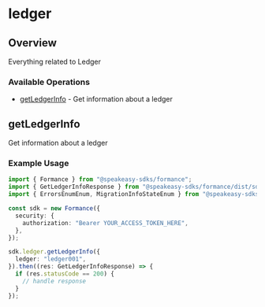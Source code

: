 # ledger

## Overview

Everything related to Ledger

### Available Operations

* [getLedgerInfo](#getledgerinfo) - Get information about a ledger

## getLedgerInfo

Get information about a ledger

### Example Usage

```typescript
import { Formance } from "@speakeasy-sdks/formance";
import { GetLedgerInfoResponse } from "@speakeasy-sdks/formance/dist/sdk/models/operations";
import { ErrorsEnumEnum, MigrationInfoStateEnum } from "@speakeasy-sdks/formance/dist/sdk/models/shared";

const sdk = new Formance({
  security: {
    authorization: "Bearer YOUR_ACCESS_TOKEN_HERE",
  },
});

sdk.ledger.getLedgerInfo({
  ledger: "ledger001",
}).then((res: GetLedgerInfoResponse) => {
  if (res.statusCode == 200) {
    // handle response
  }
});
```
